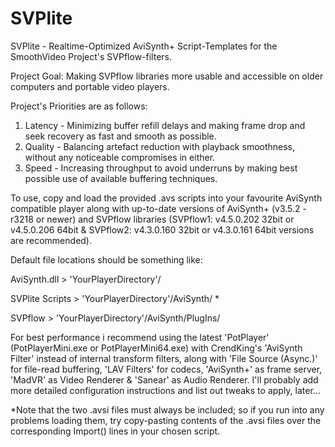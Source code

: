 # SVPlite
SVPlite - Realtime-Optimized AviSynth+ Script-Templates for the SmoothVideo Project's SVPflow-filters.

Project Goal: Making SVPflow libraries more usable and accessible on older computers and portable video players.

Project's Priorities are as follows:
1. Latency - Minimizing buffer refill delays and making frame drop and seek recovery as fast and smooth as possible.
2. Quality - Balancing artefact reduction with playback smoothness, without any noticeable compromises in either.
3. Speed   - Increasing throughput to avoid underruns by making best possible use of available buffering techniques.

To use, copy and load the provided .avs scripts into your favourite AviSynth compatible player along with up-to-date versions of AviSynth+ (v3.5.2 - r3218 or newer) and SVPflow libraries (SVPflow1: v4.5.0.202 32bit or v4.5.0.206 64bit & SVPflow2: v4.3.0.160 32bit or v4.3.0.161 64bit versions are recommended).

Default file locations should be something like:

AviSynth.dll > 'YourPlayerDirectory'/

SVPlite Scripts > 'YourPlayerDirectory'/AviSynth/ *

SVPflow > 'YourPlayerDirectory'/AviSynth/PlugIns/

For best performance i recommend using the latest 'PotPlayer' (PotPlayerMini.exe or PotPlayerMini64.exe) with CrendKing's 'AviSynth Filter' instead of internal transform filters, along with 'File Source (Async.)' for file-read buffering, 'LAV Filters' for codecs, 'AviSynth+' as frame server, 'MadVR' as Video Renderer & 'Sanear' as Audio Renderer. I'll probably add more detailed configuration instructions and list out tweaks to apply, later...

*Note that the two .avsi files must always be included; so if you run into any problems loading them, try copy-pasting contents of the .avsi files over the corresponding Import() lines in your chosen script.
